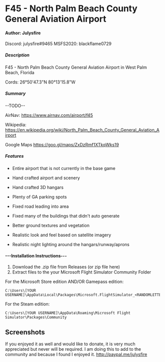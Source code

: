 # F45 - North Palm Beach County General Aviation Airport
#### Author: Julysfire
Discord: julysfire#9465        MSFS2020: blackflame0729

##### Description
F45 - North Palm Beach County General Aviation Airport in West Palm Beach, Florida 

Cords: 26°50'47.3"N 80°13'15.8"W

##### Summary

--TODO--


AirNav: <https://www.airnav.com/airport/f45>

Wikipedia: <https://en.wikipedia.org/wiki/North_Palm_Beach_County_General_Aviation_Airport>

Google Maps <https://goo.gl/maps/ZxDzRmf1XTkqWks19>

##### Features

- Entire airport that is not currently in the base game

- Hand crafted airport and scenery
- Hand crafted 3D hangars
- Plenty of GA parking spots
- Fixed road leading into area
- Fixed many of the buildings that didn't auto generate
- Better ground textures and vegetation
- Realistic look and feel based on satellite imagery
- Realistic night lighting around the hangars/runway/aprons

#### ---Installation Instructions---
1. Download the .zip file from Releases (or zip file here)
2. Extract files to the your Microsoft Flight Simulator Community Folder

For the Microsoft Store edition AND/OR Gamepass edition:

	C:\Users\[YOUR USERNAME]\AppData\Local\Packages\Microsoft.FlightSimulator_<RANDOMLETTERS>\LocalCache\Packages\Community
	
For the Steam edition:

	C:\Users\[YOUR USERNAME]\AppData\Roaming\Microsoft Flight Simulator\Packages\Community

## Screenshots



If you enjoyed it as well and would like to donate, it is very much appreciated but never will be required.  I am doing this to add to the community and because I found I enjoyed it.
http://paypal.me/julysfire

